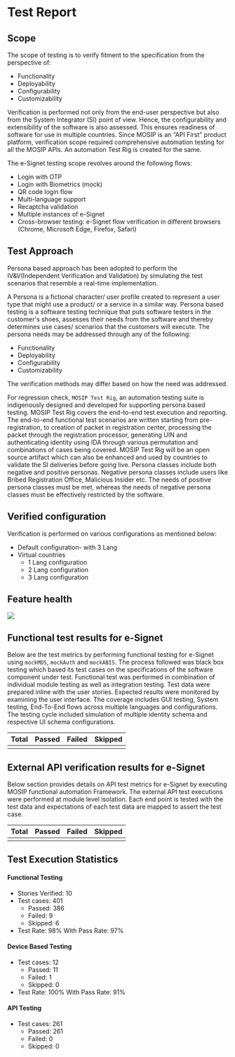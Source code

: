 # Test Report

## Scope

The scope of testing is to verify fitment to the specification from the perspective of:

* Functionality  
* Deployability  
* Configurability  
* Customizability

Verification is performed not only from the end-user perspective but also from the System Integrator (SI) point of view. Hence, the configurability and extensibility of the software is also assessed. This ensures readiness of software for use in multiple countries. Since MOSIP is an “API First” product platform, verification scope required comprehensive automation testing for all the MOSIP APIs. An automation Test Rig is created for the same. 

The e-Signet testing scope revolves around the following flows:

* Login with OTP
* Login with Biometrics (mock)
* QR code login flow 
* Multi-language support
* Recaptcha validation
* Multiple instances of e-Signet
* Cross-browser testing: e-Signet flow verification in different browsers (Chrome, Microsoft Edge, Firefox, Safari)

## Test Approach

Persona based approach has been adopted to perform the IV&V(Independent Verification and Validation) by simulating the test scenarios that resemble a real-time implementation. 

A Persona is a fictional character/ user profile created to represent a user type that might use a product/ or a service in a similar way. Persona based testing is a software testing technique that puts software testers in the customer's shoes, assesses their needs from the software and thereby determines use cases/ scenarios that the customers will execute. The persona needs may be addressed through any of the following:

* Functionality  
* Deployability  
* Configurability  
* Customizability

The verification methods may differ based on how the need was addressed. 

For regression check, `MOSIP Test Rig`, an automation testing suite is indigenously designed and developed for supporting persona based testing. MOSIP Test Rig covers the end-to-end test execution and reporting. The end-to-end functional test scenarios are written starting from pre-registration, to creation of packet in registration center, processing the packet through the registration processor, generating UIN and authenticating identity using IDA through various permutation and combinations of cases being covered. MOSIP Test Rig will be an open source artifact which can also be enhanced and used by countries to validate the SI deliveries before going live. Persona classes include both negative and positive personas. Negative persona classes include users like Bribed Registration Office, Malicious Insider etc. The needs of positive persona classes must be met, whereas the needs of negative persona classes must be effectively restricted by the software.

## Verified configuration 

Verification is performed on various configurations as mentioned below:

* Default configuration- with 3 Lang 
* Virtual countries
   * 1 Lang configuration
   * 2 Lang configuration
   * 3 Lang configuration

## Feature health

![](\_images/esignet-feature-health.png)

## Functional test results for e-Signet

Below are the test metrics by performing functional testing for e-Signet using `mockMDS`, `mockAuth` and `mockABIS`. The process followed was black box testing which based its test cases on the specifications of the software component under test. Functional test was performed in combination of individual module testing as well as integration testing. Test data were prepared inline with the user stories. Expected results were monitored by examining the user interface. The coverage includes GUI testing, System testing, End-To-End flows across multiple languages and configurations. The testing cycle included simulation of multiple identity schema and respective UI schema configurations.


| **Total**  | **Passed** |  **Failed** | **Skipped** |
|------------|------------|-------------|-------------|
|            |            |             |             |


## External API verification results for e-Signet

Below section provides details on API test metrics for e-Signet by executing MOSIP functional automation Framework. The external API test executions were performed at module level isolation. Each end point is tested with the test data and expectations of each test data are mapped to assert the test case.

| **Total**  | **Passed** |  **Failed** | **Skipped** |
|------------|------------|-------------|-------------|
|            |            |             |             |








## Test Execution Statistics

#### Functional Testing

* Stories Verified: 10
* Test cases: 401
  * Passed: 386
  * Failed: 9
  * Skipped: 6
* Test Rate: 98% With Pass Rate: 97%

#### Device Based Testing

* Test cases: 12
  * Passed: 11
  * Failed: 1
  * Skipped: 0
* Test Rate: 100% With Pass Rate: 91%

#### API Testing

* Test cases: 261
  * Passed: 261
  * Failed: 0
  * Skipped: 0
